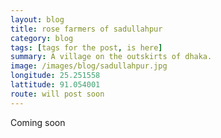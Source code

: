 ```yaml
---
layout: blog
title: rose farmers of sadullahpur
category: blog
tags: [tags for the post, is here]  
summary: A village on the outskirts of dhaka.
image: /images/blog/sadullahpur.jpg
longitude: 25.251558
lattitude: 91.054001
route: will post soon
---
```



Coming soon
